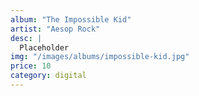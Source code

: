 ```yaml
---
album: "The Impossible Kid"
artist: "Aesop Rock"
desc: |
  Placeholder
img: "/images/albums/impossible-kid.jpg"
price: 10
category: digital
---
```

